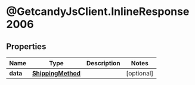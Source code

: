 # @GetcandyJsClient.InlineResponse2006

## Properties

Name | Type | Description | Notes
------------ | ------------- | ------------- | -------------
**data** | [**ShippingMethod**](ShippingMethod.md) |  | [optional] 



